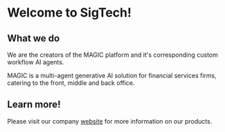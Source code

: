 # Welcome to SigTech!

## What we do
We are the creators of the MAGIC platform and it's corresponding custom workflow AI agents.

MAGIC is a multi-agent generative AI solution for financial services firms, catering to the front, middle and back office.

## Learn more!
Please visit our company [website](https://sigtech.com/) for more information on our products.
